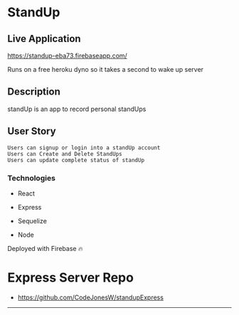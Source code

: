 

# StandUp


## Live Application
https://standup-eba73.firebaseapp.com/

Runs on a free heroku dyno so it takes a second to wake up server
## Description

standUp is an app to record personal standUps

## User Story

```
Users can signup or login into a standUp account
Users can Create and Delete StandUps
Users can update complete status of standUp
```

### Technologies

* React

* Express

* Sequelize

* Node

Deployed with Firebase 🔥


# Express Server Repo
* https://github.com/CodeJonesW/standupExpress
- - -

